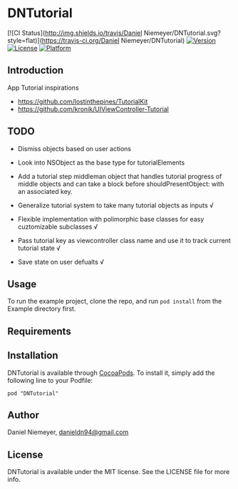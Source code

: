 # DNTutorial

[![CI Status](http://img.shields.io/travis/Daniel Niemeyer/DNTutorial.svg?style=flat)](https://travis-ci.org/Daniel Niemeyer/DNTutorial)
[![Version](https://img.shields.io/cocoapods/v/DNTutorial.svg?style=flat)](http://cocoadocs.org/docsets/DNTutorial)
[![License](https://img.shields.io/cocoapods/l/DNTutorial.svg?style=flat)](http://cocoadocs.org/docsets/DNTutorial)
[![Platform](https://img.shields.io/cocoapods/p/DNTutorial.svg?style=flat)](http://cocoadocs.org/docsets/DNTutorial)

## Introduction

App Tutorial inspirations

- https://github.com/lostinthepines/TutorialKit
- https://github.com/kronik/UIViewController-Tutorial

## TODO

- Dismiss objects based on user actions
- Look into NSObject as the base type for tutorialElements
- Add a tutorial step middleman object that handles tutorial progress of middle objects and can take a block before shouldPresentObject: with an associated key.

- Generalize tutorial system to take many tutorial objects as inputs √
- Flexible implementation with polimorphic base classes for easy cuztomizable subclasses √
- Pass tutorial key as viewcontroller class name and use it to track current tutorial state √
- Save state on user defualts √

## Usage

To run the example project, clone the repo, and run `pod install` from the Example directory first.

## Requirements

## Installation

DNTutorial is available through [CocoaPods](http://cocoapods.org). To install
it, simply add the following line to your Podfile:

    pod "DNTutorial"

## Author

Daniel Niemeyer, danieldn94@gmail.com

## License

DNTutorial is available under the MIT license. See the LICENSE file for more info.

